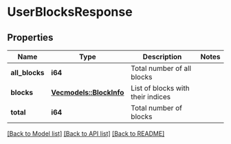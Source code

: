 # UserBlocksResponse

## Properties

Name | Type | Description | Notes
------------ | ------------- | ------------- | -------------
**all_blocks** | **i64** | Total number of all blocks | 
**blocks** | [**Vec<models::BlockInfo>**](BlockInfo.md) | List of blocks with their indices | 
**total** | **i64** | Total number of blocks | 

[[Back to Model list]](../README.md#documentation-for-models) [[Back to API list]](../README.md#documentation-for-api-endpoints) [[Back to README]](../README.md)


